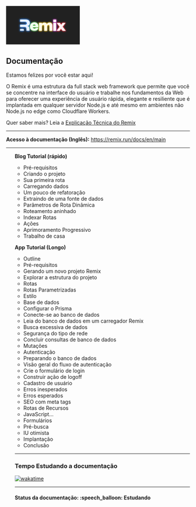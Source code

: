 <img src="img-readme/remix-logo.png" width="40%">
<h2>Documentação</h2>

<p>Estamos felizes por você estar aqui!</p>

<p>O Remix é uma estrutura da full stack web framework que permite que você se concentre na interface do usuário e trabalhe nos fundamentos da Web para oferecer uma experiência de usuário rápida, elegante e resiliente que é implantada em qualquer servidor Node.js e até mesmo em ambientes não Node.js no edge como Cloudflare Workers.</p>

<p>Quer saber mais? Leia a <a href="https://remix.run/pages/technical-explanation">Explicação Técnica do Remix</a></p>

<hr>

<strong>Acesso à documentação (Inglês):</strong> <a href="https://remix.run/docs/en/main">https://remix.run/docs/en/main</a>

<hr>

<ul>
  <strong>Blog Tutorial (rápido)</strong>
  <ul>
    <li>Pré-requisitos</li>
    <li>Criando o projeto</li>
    <li>Sua primeira rota</li>
    <li>Carregando dados</li>
    <li>Um pouco de refatoração</li>
    <li>Extraindo de uma fonte de dados</li>
    <li>Parâmetros de Rota Dinâmica</li>
    <li>Roteamento aninhado</li>
    <li>Indexar Rotas</li>
    <li>Ações</li>
    <li>Aprimoramento Progressivo</li>
    <li>Trabalho de casa</li>
  </ul>
</ul>

<ul>
  <strong>App Tutorial (Longo)</strong>
  <ul>
    <li>Outline</li>
    <li>Pré-requisitos</li>
    <li>Gerando um novo projeto Remix</li>
    <li>Explorar a estrutura do projeto</li>
    <li>Rotas</li>
    <li>Rotas Parametrizadas</li>
    <li>Estilo</li>
    <li>Base de dados</li>
    <li>Configurar o Prisma</li>
    <li>Conecte-se ao banco de dados</li>
    <li>Leia do banco de dados em um carregador Remix</li>
    <li>Busca excessiva de dados</li>
    <li>Segurança do tipo de rede</li>
    <li>Concluir consultas de banco de dados</li>
    <li>Mutações</li>
    <li>Autenticação</li>
    <li>Preparando o banco de dados</li>
    <li>Visão geral do fluxo de autenticação</li>
    <li>Crie o formulário de login</li>
    <li>Construir ação de logoff</li>
    <li>Cadastro de usuário</li>
    <li>Erros inesperados</li>
    <li>Erros esperados</li>
    <li>SEO com meta tags</li>
    <li>Rotas de Recursos</li>
    <li>JavaScript...</li>
    <li>Formulários</li>
    <li>Pré-busca</li>
    <li>IU otimista</li>
    <li>Implantação</li>
    <li>Conclusão</li>
</ul>

<hr>

<h3>Tempo Estudando a documentação</h3>

<p>
  <a href="https://wakatime.com/badge/github/EdiJunior88/Remix_Documentacao">
    <img src="https://wakatime.com/badge/github/EdiJunior88/Remix_Documentacao.svg" alt="wakatime">
  </a>
</p>

<hr>

<h4><b>Status da documentação:</b> :speech_balloon: Estudando</h4>
